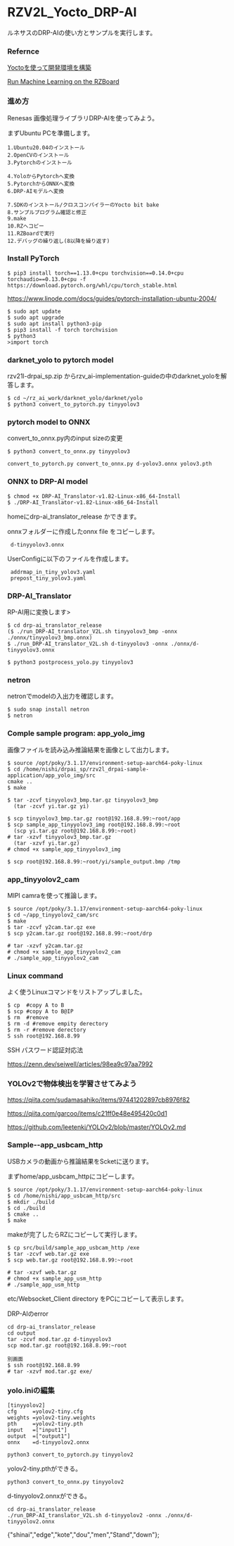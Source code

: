 # RZV2L_Yocto_DRP-AI

ルネサスのDRP-AIの使い方とサンプルを実行します。

### Refernce

[Yoctoを使って開発環境を構築](https://qiita.com/Lathe/items/63bed2701d91e098761c)

[Run Machine Learning on the RZBoard](https://www.hackster.io/monica/run-machine-learning-on-the-rzboard-326098)

### 進め方

Renesas 画像処理ライブラリDRP-AIを使ってみよう。

まずUbuntu PCを準備します。
```
1.Ubuntu20.04のインストール
2.OpenCVのインストール
3.Pytorchのインストール

4.YoloからPytorchへ変換
5.PytorchからONNXへ変換
6.DRP-AIモデルへ変換

7.SDKのインストール/クロスコンパイラーのYocto bit bake
8.サンプルプログラム確認と修正
9.make
10.RZへコピー
11.RZBoardで実行
12.デバッグの繰り返し(8以降を繰り返す)
```

### Install PyTorch

```
$ pip3 install torch==1.13.0+cpu torchvision==0.14.0+cpu torchaudio==0.13.0+cpu -f https://download.pytorch.org/whl/cpu/torch_stable.html
```

https://www.linode.com/docs/guides/pytorch-installation-ubuntu-2004/
```
$ sudo apt update
$ sudo apt upgrade
$ sudo apt install python3-pip
$ pip3 install -f torch torchvision
$ python3
>import torch
```

### darknet_yolo to pytorch model

rzv21l-drpai_sp.zip からrzv_ai-implementation-guideの中のdarknet_yoloを解答します。

```
$ cd ~/rz_ai_work/darknet_yolo/darknet/yolo
$ python3 convert_to_pytorch.py tinyyolov3

```

### pytorch model to ONNX

convert_to_onnx.py内のinput sizeの変更

```
$ python3 convert_to_onnx.py tinyyolov3

convert_to_pytorch.py convert_to_onnx.py d-yolov3.onnx yolov3.pth
```

### ONNX to DRP-AI model

```
$ chmod +x DRP-AI_Translator-v1.82-Linux-x86_64-Install
$ ./DRP-AI_Translator-v1.82-Linux-x86_64-Install
```
 homeにdrp-ai_translator_release かできます。

 onnxフォルダーに作成したonnx file をコピーします。
```
 d-tinyyolov3.onnx
```
UserConfigに以下のファイルを作成します。
```
 addrmap_in_tiny_yolov3.yaml
 prepost_tiny_yolov3.yaml
```

### DRP-AI_Translator

RP-AI用に変換します>
```
$ cd drp-ai_translator_release
($ ./run_DRP-AI_translator_V2L.sh tinyyolov3_bmp -onnx ./onnx/tinyyolov3_bmp.onnx)
$ ./run_DRP-AI_translator_V2L.sh d-tinyyolov3 -onnx ./onnx/d-tinyyolov3.onnx

$ python3 postprocess_yolo.py tinyyolov3
```

### netron

netronでmodelの入出力を確認します。

```
$ sudo snap install netron
$ netron
```

### Comple sample program: app_yolo_img

画像ファイルを読み込み推論結果を画像として出力します。
```
$ source /opt/poky/3.1.17/environment-setup-aarch64-poky-linux
$ cd /home/nishi/drpai_sp/rzv2l_drpai-sample-application/app_yolo_img/src
cmake ..
$ make

$ tar -zcvf tinyyolov3_bmp.tar.gz tinyyolov3_bmp
  (tar -zcvf yi.tar.gz yi)

$ scp tinyyolov3_bmp.tar.gz root@192.168.8.99:~root/app
$ scp sample_app_tinyyolov3_img root@192.168.8.99:~root
  (scp yi.tar.gz root@192.168.8.99:~root)
# tar -xzvf tinyyolov3_bmp.tar.gz
  (tar -xzvf yi.tar.gz)
# chmod +x sample_app_tinyyolov3_img

$ scp root@192.168.8.99:~root/yi/sample_output.bmp /tmp

```
### app_tinyyolov2_cam

MIPI camraを使って推論します。

```
$ source /opt/poky/3.1.17/environment-setup-aarch64-poky-linux
$ cd ~/app_tinyyolov2_cam/src
$ make
$ tar -zcvf y2cam.tar.gz exe
$ scp y2cam.tar.gz root@192.168.8.99:~root/drp

# tar -xzvf y2cam.tar.gz
# chmod +x sample_app_tinyyolov2_cam
# ./sample_app_tinyyolov2_cam
```


### Linux command

よく使うLinuxコマンドをリストアップしました。
```
$ cp  #copy A to B 
$ scp #copy A to B@IP
$ rm  #remove
$ rm -d #remove empity derectory
$ rm -r #remove derectory
S ssh root@192.168.8.99
```

SSH パスワード認証対応法

https://zenn.dev/seiwell/articles/98ea9c97aa7992


### YOLOv2で物体検出を学習させてみよう

https://qiita.com/sudamasahiko/items/97441202897cb8976f82

https://qiita.com/garcoo/items/c21ff0e48e495420c0d1

https://github.com/leetenki/YOLOv2/blob/master/YOLOv2.md


### Sample--app_usbcam_http

USBカメラの動画から推論結果をScketに送ります。

まずhome/app_usbcam_httpにコピーします。

```
$ source /opt/poky/3.1.17/environment-setup-aarch64-poky-linux
$ cd /home/nishi/app_usbcam_http/src
$ mkdir ./build
$ cd ./build
$ cmake ..
$ make
```

makeが完了したらRZにコピーして実行します。

```
$ cp src/build/sample_app_usbcam_http /exe
$ tar -zcvf web.tar.gz exe
$ scp web.tar.gz root@192.168.8.99:~root

# tar -xzvf web.tar.gz
# chmod +x sample_app_usm_http
# ./sample_app_usm_http
```

etc/Websocket_Client directory をPCにコピーして表示します。

DRP-AIのerror
```
cd drp-ai_translator_release
cd output
tar -zcvf mod.tar.gz d-tinyyolov3
scp mod.tar.gz root@192.168.8.99:~root

別画面
$ ssh root@192.168.8.99
# tar -xzvf mod.tar.gz exe/
```

### yolo.iniの編集
```
[tinyyolov2]
cfg     =yolov2-tiny.cfg
weights =yolov2-tiny.weights
pth     =yolov2-tiny.pth
input   =["input1"]
output  =["output1"]
onnx    =d-tinyyolov2.onnx
```

```
python3 convert_to_pytorch.py tinyyolov2
```
yolov2-tiny.pthができる。
```
python3 convert_to_onnx.py tinyyolov2
```
d-tinyyolov2.onnxができる。

```
cd drp-ai_translator_release
./run_DRP-AI_translator_V2L.sh d-tinyyolov2 -onnx ./onnx/d-tinyyolov2.onnx
```


{"shinai","edge","kote","dou","men","Stand","down"};

